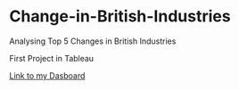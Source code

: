 # Change-in-British-Industries
Analysing Top 5 Changes in British Industries

First Project in Tableau

[Link to my Dasboard](https://public.tableau.com/app/profile/esther1203/viz/ChangeInBritishindustries/Dashboard1)
